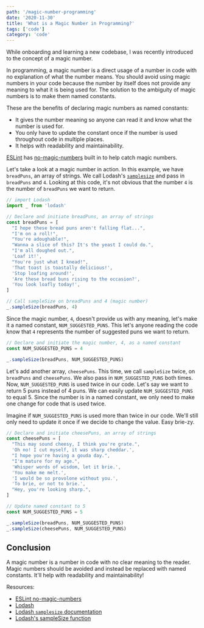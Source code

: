 ```yaml
---
path: '/magic-number-programming'
date: '2020-11-30'
title: 'What is a Magic Number in Programming?'
tags: ['code']
category: 'code'
---
```


While onboarding and learning a new codebase, I was recently introduced to the concept of a magic number.

In programming, a magic number is a direct usage of a number in code with no explanation of what the number means. You should avoid using magic numbers in your code because the number by itself does not provide any meaning to what it is being used for. The solution to the ambiguity of magic numbers is to make them named constants.

These are the benefits of declaring magic numbers as named constants:

- It gives the number meaning so anyone can read it and know what the number is used for.
- You only have to update the constant once if the number is used throughout code in multiple places.
- It helps with readability and maintainability.

[ESLint](https://eslint.org/) has [no-magic-numbers](https://eslint.org/docs/rules/no-magic-numbers) built in to help catch magic numbers.

Let's take a look at a magic number in action. In this example, we have `breadPuns`, an array of strings. We call Lodash's [`samplesize`](https://lodash.com/docs/4.17.15#sampleSize) and pass in `breadPuns` and `4`. Looking at this code, it's not obvious that the number `4` is the number of `breadPuns` we want to return.

```js
// import Lodash
import _ from 'lodash'

// Declare and initiate breadPuns, an array of strings
const breadPuns = [
  "I hope these bread puns aren't falling flat...",
  "I'm on a roll!",
  "You're adoughable!",
  "Wanna a slice of this? It's the yeast I could do.",
  "I'm all doughed out.",
  'Loaf it!',
  "You're just what I knead!",
  'That toast is toastally delicious!',
  'Stop loafing around!',
  'Are these bread buns rising to the occasion?',
  'You look loafly today!',
]

// Call sampleSize on breadPuns and 4 (magic number)
_.sampleSize(breadPuns, 4)
```

Since the magic number, `4`, doesn't provide us with any meaning, let's make it a named constant, `NUM_SUGGESTED_PUNS`. This let's anyone reading the code know that `4` represents the number of suggested puns we want to return.

```js
// Declare and initiate the magic number, 4, as a named constant
const NUM_SUGGESTED_PUNS = 4

_.sampleSize(breadPuns, NUM_SUGGESTED_PUNS)
```

Let's add another array, `cheesePuns`. This time, we call `sampleSize` twice, on `breadPuns` and `cheesePuns`. We also pass in `NUM_SUGGESTED_PUNS` both times. Now, `NUM_SUGGESTED_PUNS` is used twice in our code. Let's say we want to return 5 puns instead of 4 puns. We can easily update `NUM_SUGGESTED_PUNS` to equal 5. Since the number is in a named constant, we only need to make one change for code that is used twice.

Imagine if `NUM_SUGGESTED_PUNS` is used more than twice in our code. We'll still only need to update it once if we decide to change the value. Easy brie-zy.

```js
// Declare and initiate cheesePuns, an array of strings
const cheesePuns = [
  "This may sound cheesy, I think you're grate.",
  'Oh no! I cut myself, it was sharp cheddar.',
  "I hope you're having a gouda day.",
  "I'm mature for my age.",
  'Whisper words of wisdom, let it brie.',
  'You make me melt.',
  'I would be so provolone without you.',
  'To brie, or not to brie.',
  "Hey, you're looking sharp.",
]

// Update named constant to 5
const NUM_SUGGESTED_PUNS = 5

_.sampleSize(breadPuns, NUM_SUGGESTED_PUNS)
_.sampleSize(cheesePuns, NUM_SUGGESTED_PUNS)
```

## Conclusion

A magic number is a number in code with no clear meaning to the reader. Magic numbers should be avoided and instead be replaced with named constants. It'll help with readability and maintainability!

Resources:

- [ESLint no-magic-numbers](https://eslint.org/docs/rules/no-magic-numbers)
- [Lodash](https://lodash.com/)
- [Lodash `samplesize` documentation](https://lodash.com/docs/4.17.15#sampleSize)
- [Lodash's sampleSize function](https://github.com/lodash/lodash/blob/master/sampleSize.js)
